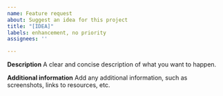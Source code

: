 ```yaml
---
name: Feature request
about: Suggest an idea for this project
title: "[IDEA]"
labels: enhancement, no priority
assignees: ''

---
```


**Description**
A clear and concise description of what you want to happen.

**Additional information**
Add any additional information, such as screenshots, links to resources, etc.
